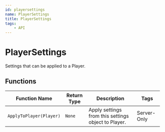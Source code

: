 ```yaml
---
id: playersettings
name: PlayerSettings
title: PlayerSettings
tags:
    - API
---
```


# PlayerSettings

Settings that can be applied to a Player.

## Functions

| Function Name | Return Type | Description | Tags |
| -------- | ----------- | ----------- | ---- |
| `ApplyToPlayer(Player)` | `None` | Apply settings from this settings object to Player. | Server-Only |
